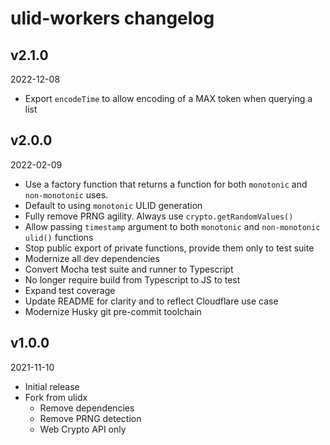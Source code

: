 # ulid-workers changelog

## v2.1.0

2022-12-08

-   Export `encodeTime` to allow encoding of a MAX token when querying a list

## v2.0.0

2022-02-09

-   Use a factory function that returns a function for both `monotonic` and `non-monotonic` uses.
-   Default to using `monotonic` ULID generation
-   Fully remove PRNG agility. Always use `crypto.getRandomValues()`
-   Allow passing `timestamp` argument to both `monotonic` and `non-monotonic` `ulid()` functions
-   Stop public export of private functions, provide them only to test suite
-   Modernize all dev dependencies
-   Convert Mocha test suite and runner to Typescript
-   No longer require build from Typescript to JS to test
-   Expand test coverage
-   Update README for clarity and to reflect Cloudflare use case
-   Modernize Husky git pre-commit toolchain

## v1.0.0

2021-11-10

-   Initial release
-   Fork from ulidx
    -   Remove dependencies
    -   Remove PRNG detection
    -   Web Crypto API only
